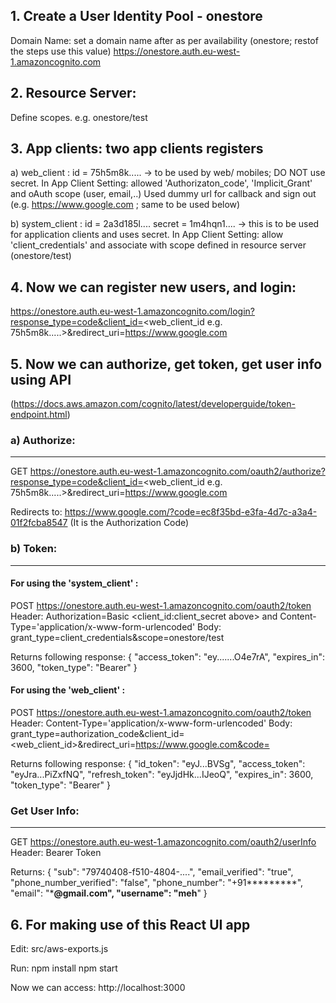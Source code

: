 ## 1. Create a User Identity Pool - onestore

Domain Name: set a domain name after as per availability (onestore; restof the steps use this value)
https://onestore.auth.eu-west-1.amazoncognito.com

## 2. Resource Server: 

Define scopes.  e.g. onestore/test

## 3. App clients: two app clients registers

a) web_client :  id = 75h5m8k..... -> to be used by web/ mobiles; DO NOT use secret. 
	In App Client Setting:   allowed 'Authorizaton_code', 'Implicit_Grant'	and oAuth scope (user, email,..)
	Used dummy url for callback and sign out (e.g. https://www.google.com ; same to be used below)

b) system_client : id = 2a3d185l....  secret = 1m4hqn1....   -> this is to be used for application clients and uses secret.
	In App Client Setting:   allow 'client_credentials' and associate with scope defined in resource server (onestore/test)

## 4. Now we can register new users, and login: 

https://onestore.auth.eu-west-1.amazoncognito.com/login?response_type=code&client_id=<web_client_id e.g. 75h5m8k.....>&redirect_uri=https://www.google.com


## 5. Now we can authorize, get token, get user info using API 

(https://docs.aws.amazon.com/cognito/latest/developerguide/token-endpoint.html) 

### a) Authorize:
------------
GET https://onestore.auth.eu-west-1.amazoncognito.com/oauth2/authorize?response_type=code&client_id=<web_client_id e.g. 75h5m8k.....>&redirect_uri=https://www.google.com

Redirects to: https://www.google.com/?code=ec8f35bd-e3fa-4d7c-a3a4-01f2fcba8547  (It is the Authorization Code)

### b) Token:
------------

#### For using the 'system_client' : 
POST https://onestore.auth.eu-west-1.amazoncognito.com/oauth2/token
Header: Authorization=Basic <client_id:client_secret above> and Content-Type='application/x-www-form-urlencoded'
Body: grant_type=client_credentials&scope=onestore/test

Returns following response:
{
    "access_token": "ey.......O4e7rA",
    "expires_in": 3600,
    "token_type": "Bearer"
}

#### For using the 'web_client' : 
POST https://onestore.auth.eu-west-1.amazoncognito.com/oauth2/token
Header: Content-Type='application/x-www-form-urlencoded'
Body: grant_type=authorization_code&client_id=<web_client_id>&redirect_uri=https://www.google.com&code=<AuthCode-received-step-above>

Returns following response:
{
    "id_token": "eyJ...BVSg",
    "access_token": "eyJra...PiZxfNQ",
    "refresh_token": "eyJjdHk...IJeoQ",
    "expires_in": 3600,
    "token_type": "Bearer"
}

### Get User Info:
------------
GET https://onestore.auth.eu-west-1.amazoncognito.com/oauth2/userInfo
Header: Bearer Token <access-token from step above>

Returns:
{
    "sub": "79740408-f510-4804-....",
    "email_verified": "true",
    "phone_number_verified": "false",
    "phone_number": "+91*********",
    "email": "***@gmail.com",
    "username": "meh**"
}

## 6. For making use of this React UI app

Edit: src/aws-exports.js

Run:
npm install 
npm start

Now we can access: http://localhost:3000

